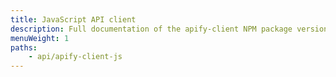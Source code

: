 ```yaml
---
title: JavaScript API client
description: Full documentation of the apify-client NPM package version latest, which simplifies access to the Apify API using JavaScript / Node.js
menuWeight: 1
paths:
    - api/apify-client-js
---
```


